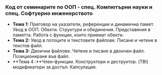 ### Код от семинарите по ООП - спец. Компютърни науки и спец. Софтуерно инженерството

- **Тема 1:** Преговор на указатели, референции и динамична памет. Увод в ООП. Обекти. Структури и обединения. Представяния в паметта. Работа с функции, които приемат обекти.
- **Тема 2:** Увод в потоците и текстовите файлове. Писане и четене в текстов файл.
- **Тема 3:** Двоични файлове. Четене и писане в двоичен файл. Позициониране във файл.
- **Тема 4 :**Член-функции. Конструктори и деструктор. (TBI) модификатори за достъп. Капсулация.
